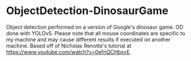 # ObjectDetection-DinosaurGame
Object detection performed on a version of Google's dinosaur game. OD done with YOLOv5. Please note that all mouse coordinates are specific to my machine and may cause different results if executed on another machine. Based off of Nicholas Renotte's tutorial at https://www.youtube.com/watch?v=0efnQCHbsyE. 
